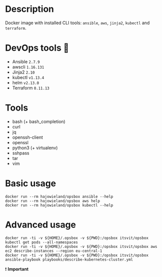 # Description

Docker image with installed CLI tools: `ansible`, `aws`, `jinja2`, `kubectl` and `terraform`.


# DevOps tools :rocket:

* Ansible   `2.7.9`
* awscli    `1.16.131`
* Jinja2    `2.10`
* kubectl   `v1.13.4`
* helm      `v2.13.0`
* Terraform `0.11.13`


# Tools

* bash (+ bash_completion)
* curl
* jq
* openssh-client
* openssl
* python3 (+ virtualenv)
* sshpass
* tar
* vim


# Basic usage

```
docker run --rm hajowieland/opsbox ansible --help
docker run --rm hajowieland/opsbox aws help
docker run --rm hajowieland/opsbox kubectl --help
```


# Advanced usage

```
docker run -ti -v ${HOME}/.opsbox -v ${PWD}:/opsbox itsvit/opsbox kubectl get pods --all-namespaces
docker run -ti -v ${HOME}/.opsbox -v ${PWD}:/opsbox itsvit/opsbox aws ec2 describe-instances --region eu-central-1
docker run -ti -v ${HOME}/.opsbox -v ${PWD}:/opsbox itsvit/opsbox ansible-playbook playbooks/describe-kubernetes-cluster.yml
```
:exclamation: __Important__

